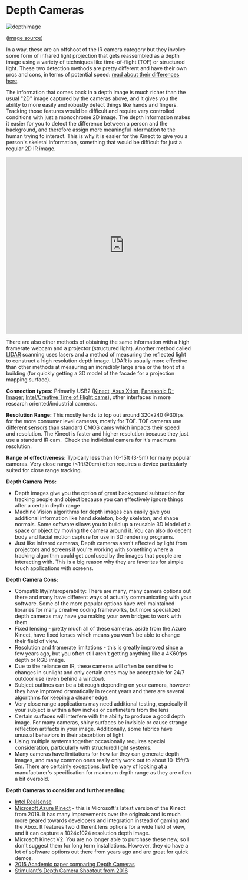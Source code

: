 # Depth Cameras
![depthimage](depth.jpg)

(<a href="http://web.mit.edu/newsoffice/2011/lidar-3d-camera-cellphones-0105.html" target="_blank">image source</a>)

In a way, these are an offshoot of the IR camera category but they involve some form of infrared light projection that gets reassembled as a depth image using a variety of techniques like time-of-flight (TOF) or structured light. These two detection methods are pretty different and have their own pros and cons, in terms of potential speed: <a href="http://www.computervisiononline.com/books/computer-vision/time-flight-cameras">read about their differences here</a>.

The information that comes back in a depth image is much richer than the usual "2D" image captured by the cameras above, and it gives you the ability to more easily and robustly detect things like hands and fingers. Tracking those features would be difficult and require very controlled conditions with just a monochrome 2D image. The depth information makes it easier for you to detect the difference between a person and the background, and therefore assign more meaningful information to the human trying to interact. This is why it is easier for the Kinect to give you a person's skeletal information, something that would be difficult for just a regular 2D IR image.

<iframe src="http://www.youtube.com/embed/7QrnwoO1-8A?rel=0" width="640" height="480" frameborder="0" allowfullscreen="allowfullscreen"></iframe>

There are also other methods of obtaining the same information with a high framerate webcam and a projector (structured light). Another method called <a href="http://en.wikipedia.org/wiki/LIDAR">LIDAR</a> scanning uses lasers and a method of measuring the reflected light to construct a high resolution depth image. LIDAR is usually more effective than other methods at measuring an incredibly large area or the front of a building (for quickly getting a 3D model of the facade for a projection mapping surface).

**Connection types:** Primarily USB2 (<a href="http://www.amazon.co.uk/dp/B0036DDW2G/?tag=creativenet-21" target="_blank">Kinect</a>,<a href="http://www.amazon.co.uk/dp/B005UHB8EK/?tag=creativenet-21" target="_blank"> Asus Xtion</a>, <a href="http://www2.panasonic.biz/es/densetsu/device/3DImageSensor/en/index.html">Panasonic D-Imager</a>, <a href="http://click.intel.com/intelsdk/Creative_Interactive_Gesture_Camera_Developer_Kit-P2061.aspx">Intel/Creative Time of Flight cams</a>), other interfaces in more research oriented/industrial cameras.

**Resolution Range:** This mostly tends to top out around 320x240 @30fps for the more consumer level cameras, mostly for TOF. TOF cameras use different sensors than standard CMOS cams which impacts their speed and resolution. The Kinect is faster and higher resolution because they just use a standard IR cam.  Check the individual camera for it's maximum resolution.

**Range of effectiveness:** Typically less than 10-15ft (3-5m) for many popular cameras. Very close range (<1ft/30cm) often requires a device particularly suited for close range tracking.

**Depth Camera Pros:**

- Depth images give you the option of great background subtraction for tracking people and object because you can effectively ignore things after a certain depth range
- Machine Vision algorithms for depth images can easily give you additional information like hand skeleton, body skeleton, and shape normals. Some software sllows you to build up a reusable 3D Model of a space or object by moving the camera around it. You can also do decent body and facial motion capture for use in 3D rendering programs.
- Just like infrared cameras, Depth cameras aren't effected by light from projectors and screens if you're working with something where a tracking algorithm could get confused by the images that people are interacting with. This is a big reason why they are favorites for simple touch applications with screens.

**Depth Camera Cons:**


- Compatibility/Interoperability: There are many, many camera options out there and many have different ways of actually communicating with your software. Some of the more popular options have well maintained libraries for many creative coding frameworks, but more specialized depth cameras may have you making your own bridges to work with them.
- Fixed lensing - pretty much all of these cameras, aside from the Azure Kinect, have fixed lenses which means you won't be able to change their field of view.
- Resolution and framerate limitations - this is greatly improved since a few years ago, but you often still aren't getting anything like a 4K60fps depth or RGB image. 
- Due to the reliance on IR, these cameras will often be sensitive to changes in sunlight and only certain ones may be acceptable for 24/7 outdoor use (even behind a window).
- Subject outlines can be a bit rough depending on your camera, however they have improved dramatically in recent years and there are several algorithms for keeping a cleaner edge.
- Very close range applications may need additional testing, espeically if your subject is within a few inches or centimeters from the lens
- Certain surfaces will interfere with the ability to produce a good depth image. For many cameras, shiny surfaces be invisible or cause strange reflection artifacts in your image. Additionally, some fabrics have unusual behaviors in their absorbtion of light
- Using multiple systems together occasionally requires special consideration, particularly with structured light systems.
- Many cameras have limitations for how far they can generate depth images, and many common ones really only work out to about 10-15ft/3-5m. There are certainly exceptions, but be wary of looking at a manufacturer's specification for maximum depth range as they are often a bit oversold.

**Depth Cameras to consider and further reading**
 - [Intel Realsense](https://www.intelrealsense.com/compare-depth-cameras/)
 - [Microsoft Azure Kinect](https://docs.microsoft.com/en-us/azure/Kinect-dk/hardware-specification) - this is Microsoft's latest version of the Kinect from 2019. It has many improvements over the originals and is much more geared towards developers and integration instead of gaming and the Xbox. It features two different lens options for a wide field of view, and it can capture a 1024x1024 resolution depth image.
 - Microsoft Kinect V2. You are no longer able to purchase these new, so I don't suggest them for long term installations. However, they do have a lot of software options out there from years ago and are great for quick demos.
 - [2015 Academic paper comparing Depth Cameras](https://www.ocularrobotics.com/wp-content/uploads/2015/12/MMT2015_MMT2015_61.pdf)
 - [Stimulant's Depth Camera Shootout from 2016](https://stimulant.com/depth-sensor-shootout-2/)
